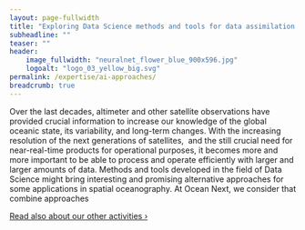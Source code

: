 ```yaml
---
layout: page-fullwidth
title: "Exploring Data Science methods and tools for data assimilation in oceanography."
subheadline: ""
teaser: ""
header:
    image_fullwidth: "neuralnet_flower_blue_900x596.jpg"
    logoalt: "logo_03_yellow_big.svg"
permalink: /expertise/ai-approaches/
breadcrumb: true
---
```


Over the last decades, altimeter and other satellite observations have provided crucial information to increase our knowledge of the global oceanic state, its variability, and long-term changes. With the increasing resolution of the next generations of satellites,  and the still crucial  need for near-real-time products for operational purposes,  it becomes more and more important  to be able to process and operate efficiently with larger and larger amounts of data. Methods  and tools developed  in the field of Data Science might bring interesting and promising alternative approaches for some applications in spatial oceanography.
At Ocean Next, we  consider that combine approaches 

<a class="radius button small" href="{{ site.url }}{{ site.baseurl }}/expertise/">Read also about our other activities ›</a>

